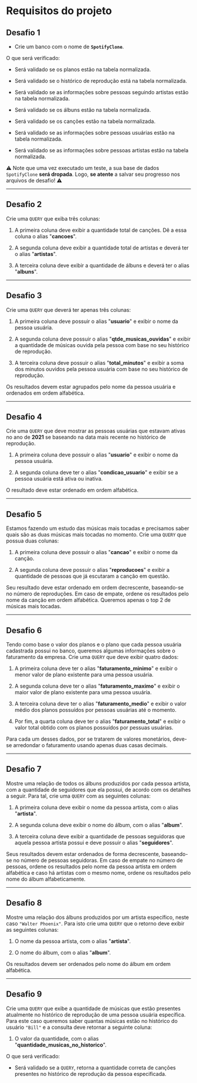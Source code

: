 # Requisitos do projeto

## Desafio 1

* Crie um banco com o nome de **`SpotifyClone`**.

O que será verificado:

- Será validado se os planos estão na tabela normalizada.

- Será validado se o histórico de reprodução está na tabela normalizada.

- Será validado se as informações sobre pessoas seguindo artistas estão na tabela normalizada.

- Será validado se os álbuns estão na tabela normalizada.

- Será validado se os canções estão na tabela normalizada.

- Será validado se as informações sobre pessoas usuárias estão na tabela normalizada.

- Será validado se as informações sobre pessoas artistas estão na tabela normalizada.

⚠️ Note que uma vez executado um teste, a sua base de dados `SpotifyClone` **será dropada**. Logo, **se atente** a salvar seu progresso nos arquivos de desafio! ⚠️

---

## Desafio 2

Crie uma `QUERY` que exiba três colunas:

1. A primeira coluna deve exibir a quantidade total de canções. Dê a essa coluna o alias "**cancoes**".

2. A segunda coluna deve exibir a quantidade total de artistas e deverá ter o alias "**artistas**".

3. A terceira coluna deve exibir a quantidade de álbuns e deverá ter o alias "**albuns**".

---

## Desafio 3

Crie uma `QUERY` que deverá ter apenas três colunas:

1. A primeira coluna deve possuir o alias "**usuario**" e exibir o nome da pessoa usuária.

2. A segunda coluna deve possuir o alias "**qtde_musicas_ouvidas**" e exibir a quantidade de músicas ouvida pela pessoa com base no seu histórico de reprodução.

3. A terceira coluna deve possuir o alias "**total_minutos**" e exibir a soma dos minutos ouvidos pela pessoa usuária com base no seu histórico de reprodução.

Os resultados devem estar agrupados pelo nome da pessoa usuária e ordenados em ordem alfabética.

---

## Desafio 4

Crie uma `QUERY` que deve mostrar as pessoas usuárias que estavam ativas no ano de **2021** se baseando na data mais recente no histórico de reprodução.

1. A primeira coluna deve possuir o alias "**usuario**" e exibir o nome da pessoa usuária.

2. A segunda coluna deve ter o alias "**condicao_usuario**" e exibir se a pessoa usuária está ativa ou inativa.

O resultado deve estar ordenado em ordem alfabética.

---

## Desafio 5

Estamos fazendo um estudo das músicas mais tocadas e precisamos saber quais são as duas músicas mais tocadas no momento. Crie uma `QUERY` que possua duas colunas:

1. A primeira coluna deve possuir o alias "**cancao**" e exibir o nome da canção.

2. A segunda coluna deve possuir o alias "**reproducoes**" e exibir a quantidade de pessoas que já escutaram a canção em questão.

Seu resultado deve estar ordenado em ordem decrescente, baseando-se no número de reproduções. Em caso de empate, ordene os resultados pelo nome da canção em ordem alfabética. Queremos apenas o top 2 de músicas mais tocadas.

---

## Desafio 6

Tendo como base o valor dos planos e o plano que cada pessoa usuária cadastrada possui no banco, queremos algumas informações sobre o faturamento da empresa. Crie uma `QUERY` que deve exibir quatro dados:

1. A primeira coluna deve ter o alias "**faturamento_minimo**" e exibir o menor valor de plano existente para uma pessoa usuária.

2. A segunda coluna deve ter o alias "**faturamento_maximo**" e exibir o maior valor de plano existente para uma pessoa usuária.

3. A terceira coluna deve ter o alias "**faturamento_medio**" e exibir o valor médio dos planos possuídos por pessoas usuárias até o momento.

4. Por fim, a quarta coluna deve ter o alias "**faturamento_total**" e exibir o valor total obtido com os planos possuídos por pessuas usuárias.

Para cada um desses dados, por se tratarem de valores monetários, deve-se arredondar o faturamento usando apenas duas casas decimais.

---

## Desafio 7

Mostre uma relação de todos os álbuns produzidos por cada pessoa artista, com a quantidade de seguidores que ela possui, de acordo com os detalhes a seguir. Para tal, crie uma `QUERY` com as seguintes colunas:

1. A primeira coluna deve exibir o nome da pessoa artista, com o alias "**artista**".

2. A segunda coluna deve exibir o nome do álbum, com o alias "**album**".

3. A terceira coluna deve exibir a quantidade de pessoas seguidoras que aquela pessoa artista possui e deve possuir o alias "**seguidores**".

Seus resultados devem estar ordenados de forma decrescente, baseando-se no número de pessoas seguidoras. Em caso de empate no número de pessoas, ordene os resultados pelo nome da pessoa artista em ordem alfabética e caso há artistas com o mesmo nome, ordene os resultados pelo nome do álbum alfabeticamente.

---

## Desafio 8

Mostre uma relação dos álbuns produzidos por um artista específico, neste caso `"Walter Phoenix"`.
Para isto crie uma `QUERY` que o retorno deve exibir as seguintes colunas:

1. O nome da pessoa artista, com o alias "**artista**".

2. O nome do álbum, com o alias "**album**".

Os resultados devem ser ordenados pelo nome do álbum em ordem alfabética.

---

## Desafio 9

Crie uma `QUERY` que exibe a quantidade de músicas que estão presentes atualmente no histórico de reprodução de uma pessoa usuária específica. Para este caso queremos saber quantas músicas estão no histórico do usuário `"Bill"` e a consulta deve retornar a seguinte coluna:

1. O valor da quantidade, com o alias "**quantidade_musicas_no_historico**".

O que será verificado:

- Será validado se a `QUERY`, retorna a quantidade correta de canções presentes no histórico de reprodução da pessoa especificada.
